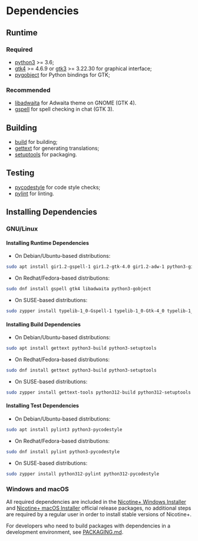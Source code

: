 # Dependencies

## Runtime

### Required

- [python3](https://www.python.org/) >= 3.6;
- [gtk4](https://gtk.org/) >= 4.6.9 or [gtk3](https://gtk.org/) >= 3.22.30 for graphical interface;
- [pygobject](https://pygobject.gnome.org/) for Python bindings for GTK;

### Recommended

- [libadwaita](https://gitlab.gnome.org/GNOME/libadwaita) for Adwaita theme on GNOME (GTK 4).
- [gspell](https://gitlab.gnome.org/GNOME/gspell) for spell checking in chat (GTK 3).

## Building

- [build](https://build.pypa.io/) for building;
- [gettext](https://www.gnu.org/software/gettext/) for generating translations;
- [setuptools](https://setuptools.pypa.io/) for packaging.

## Testing

- [pycodestyle](https://pycodestyle.pycqa.org/) for code style checks;
- [pylint](https://pylint.readthedocs.io/) for linting.


## Installing Dependencies

### GNU/Linux

#### Installing Runtime Dependencies

- On Debian/Ubuntu-based distributions:

```sh
sudo apt install gir1.2-gspell-1 gir1.2-gtk-4.0 gir1.2-adw-1 python3-gi python3-gi-cairo
```

- On Redhat/Fedora-based distributions:

```sh
sudo dnf install gspell gtk4 libadwaita python3-gobject
```

- On SUSE-based distributions:

```sh
sudo zypper install typelib-1_0-Gspell-1 typelib-1_0-Gtk-4_0 typelib-1_0-Adw-1 python312-gobject python312-gobject-cairo python312-gobject-Gdk
```

#### Installing Build Dependencies

- On Debian/Ubuntu-based distributions:

```sh
sudo apt install gettext python3-build python3-setuptools
```

- On Redhat/Fedora-based distributions:

```sh
sudo dnf install gettext python3-build python3-setuptools
```

- On SUSE-based distributions:

```sh
sudo zypper install gettext-tools python312-build python312-setuptools
```

#### Installing Test Dependencies

- On Debian/Ubuntu-based distributions:

```sh
sudo apt install pylint3 python3-pycodestyle
```

- On Redhat/Fedora-based distributions:

```sh
sudo dnf install pylint python3-pycodestyle
```

- On SUSE-based distributions:

```sh
sudo zypper install python312-pylint python312-pycodestyle
```

### Windows and macOS

All required dependencies are included in the [Nicotine+ Windows Installer](DOWNLOADS.md#windows) and [Nicotine+ macOS Installer](DOWNLOADS.md#macos) official release packages, no additional steps are required by a regular user in order to install stable versions of Nicotine+.

For developers who need to build packages with dependencies in a development environment, see [PACKAGING.md](PACKAGING.md).
